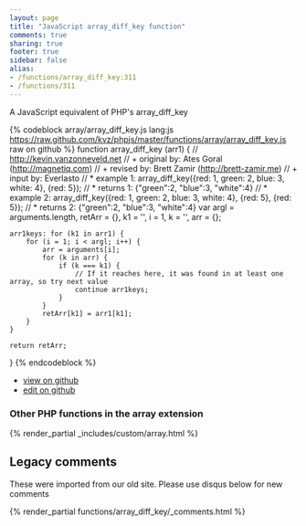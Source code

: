 ```yaml
---
layout: page
title: "JavaScript array_diff_key function"
comments: true
sharing: true
footer: true
sidebar: false
alias:
- /functions/array_diff_key:311
- /functions/311
---
```

<!-- Generated by Rakefile:build -->
A JavaScript equivalent of PHP's array_diff_key

{% codeblock array/array_diff_key.js lang:js https://raw.github.com/kvz/phpjs/master/functions/array/array_diff_key.js raw on github %}
function array_diff_key (arr1) {
    // http://kevin.vanzonneveld.net
    // +   original by: Ates Goral (http://magnetiq.com)
    // +    revised by: Brett Zamir (http://brett-zamir.me)
    // +    input by: Everlasto
    // *     example 1: array_diff_key({red: 1, green: 2, blue: 3, white: 4}, {red: 5});
    // *     returns 1: {"green":2, "blue":3, "white":4}
    // *     example 2: array_diff_key({red: 1, green: 2, blue: 3, white: 4}, {red: 5}, {red: 5});
    // *     returns 2: {"green":2, "blue":3, "white":4}
    var argl = arguments.length,
        retArr = {},
        k1 = '',
        i = 1,
        k = '',
        arr = {};

    arr1keys: for (k1 in arr1) {
        for (i = 1; i < argl; i++) {
            arr = arguments[i];
            for (k in arr) {
                if (k === k1) {
                    // If it reaches here, it was found in at least one array, so try next value
                    continue arr1keys;
                }
            }
            retArr[k1] = arr1[k1];
        }
    }

    return retArr;
}
{% endcodeblock %}

 - [view on github](https://github.com/kvz/phpjs/blob/master/functions/array/array_diff_key.js)
 - [edit on github](https://github.com/kvz/phpjs/edit/master/functions/array/array_diff_key.js)

### Other PHP functions in the array extension
{% render_partial _includes/custom/array.html %}
## Legacy comments
These were imported from our old site. Please use disqus below for new comments
<div style="overflow-y: scroll; max-height: 500px;">
{% render_partial functions/array_diff_key/_comments.html %}
</div>
